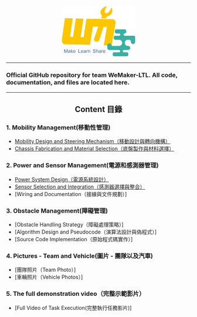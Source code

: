 <div align="center"><img src="img/WeMaker - LOGO.png" width="200px"></div>

---
### Official GitHub repository for team WeMaker-LTL. All code, documentation, and files are located here.
---


## <div align="center">Content 目錄</div> 
  ### 1. Mobility Management(移動性管理)
   - [Mobility Design and Steering Mechanism（移動設計與轉向機構）](schemes/Mobility_Management/Mobility_Design_and_Steering_Mechanism.md)
   - [Chassis Fabrication and Material Selection（底盤製作與材料選擇）](schemes/Mobility_Management/Chassis_Fabrication_and_Material_Selection.md)
  
  ### 2. Power and Sensor Management(電源和感測器管理)
  - [Power System Design（電源系統設計）](schemes/Power_and_Sensor_Management/Power_System_Design/READEME.md)
  - [Sensor Selection and Integration（感測器選擇與整合）](schemes/Power_and_Sensor_Management/Sensor_Selection_and_Integration/READEME.md)
  - [Wiring and Documentation（接線與文件規劃）]

  ### 3. Obstacle Management(障礙管理)

  - [Obstacle Handling Strategy（障礙處理策略）]
  - [Algorithm Design and Pseudocode（演算法設計與偽程式）]
  - [Source Code Implementation（原始程式碼實作）]

  ### 4. Pictures - Team and Vehicle(圖片 - 團隊以及汽車)

  - [團隊照片（Team Photo）]
  - [車輛照片（Vehicle Photos）]

  ### 5. The full demonstration video（完整示範影片）

  - [Full Video of Task Execution(完整執行任務影片)]
